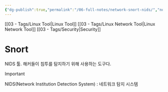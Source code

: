 ```yaml
---
{"dg-publish":true,"permalink":"/06-full-notes/network-snort-nids/","noteIcon":""}
---
```


[[03 - Tags/Linux Tool\|Linux Tool]] [[03 - Tags/Linux Network Tool\|Linux Network Tool]] [[03 - Tags/Security\|Security]]
# Snort

NIDS 툴. 해커들이 침투를 탐지하기 위해 사용하는 도구다.

> [!important]  
> NIDS(Network Institution Detection System) : 네트워크 탐지 시스템